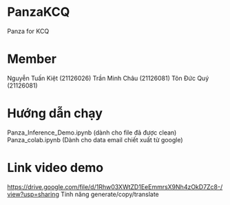 # PanzaKCQ
Panza for KCQ
# Member
Nguyễn Tuấn Kiệt (21126026)
Trần Minh Châu (21126081)
Tôn Đức Quý (21126081)

# Hướng dẫn chạy
Panza_Inference_Demo.ipynb (dành cho file đã được clean)
Panza_colab.ipynb (Dành cho data email chiết xuất từ google)

# Link video demo
https://drive.google.com/file/d/1Rhw03XWtZD1EeEmmrsX9Nh4zOkD7Zc8-/view?usp=sharing
Tính năng generate/copy/translate


